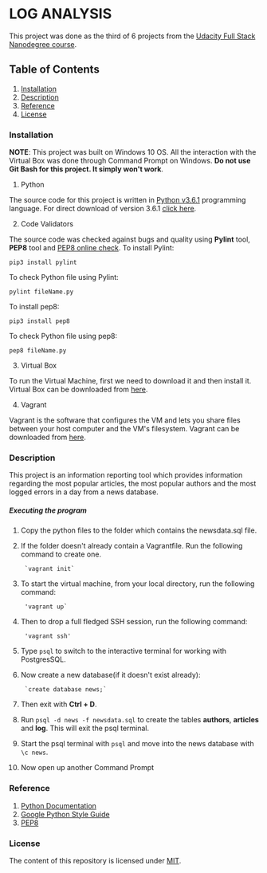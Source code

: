 # LOG ANALYSIS 

This project was done as the third of 6 projects from the [Udacity Full Stack Nanodegree course](https://in.udacity.com/course/full-stack-web-developer-nanodegree--nd004/).

## Table of Contents
1. [Installation](#installation)
3. [Description](#description)
5. [Reference](#reference)
6. [License](#license)

### Installation
**NOTE**: This project was built on Windows 10 OS. All the interaction with the Virtual Box was done through Command Prompt on Windows.
**Do not use Git Bash for this project. It simply won't work**.
1. Python

The source code for this project is written in [Python v3.6.1](https://www.python.org/downloads/) programming language.
For direct download of version 3.6.1 [click here](https://www.python.org/ftp/python/3.6.1/python-3.6.1.exe).

2. Code Validators

The source code was checked against bugs and quality using **Pylint** tool, **PEP8** tool and [PEP8 online check](http://pep8online.com).
To install Pylint:
```
pip3 install pylint
```

To check Python file using Pylint:
```
pylint fileName.py
```

To install pep8:
```
pip3 install pep8
```


To check Python file using pep8:
```
pep8 fileName.py
```

3. Virtual Box

To run the Virtual Machine, first we need to download it and then install it.
Virtual Box can be downloaded from [here](https://www.virtualbox.org/wiki/Downloads).

4. Vagrant

Vagrant is the software that configures the VM and lets you share files between your host computer and the VM's filesystem. 
Vagrant can be downloaded from [here](https://www.vagrantup.com/downloads.html).

### Description

This project is an information reporting tool which provides information regarding the most popular articles, the most popular authors and the most logged errors in a day from a news database.

##### Executing the program

1. Copy the python files to the folder which contains the newsdata.sql file.
2. If the folder doesn't already contain a Vagrantfile. Run the following command to create one.
        
        `vagrant init`
    
3. To start the virtual machine, from your local directory, run the following command:
        
        'vagrant up`

4. Then to drop a full fledged SSH session, run the following command:
        
        'vagrant ssh'
        
5. Type `psql` to switch to the interactive terminal for working with PostgresSQL.
6. Now create a new database(if it doesn't exist already):
        
        `create database news;`
        
7. Then exit with **Ctrl + D**.

8. Run `psql -d news -f newsdata.sql` to create the tables **authors**, **articles** and **log**. This will exit the psql terminal.
 
9. Start the psql terminal with `psql` and move into the news database with `\c news`.

10. Now open up another Command Prompt 

### Reference
1. [Python Documentation](https://docs.python.org/3/)
2. [Google Python Style Guide](https://google.github.io/styleguide/pyguide.html)
3. [PEP8](https://www.python.org/dev/peps/pep-0008/)

### License
The content of this repository is licensed under [MIT](https://choosealicense.com/licenses/mit/).


